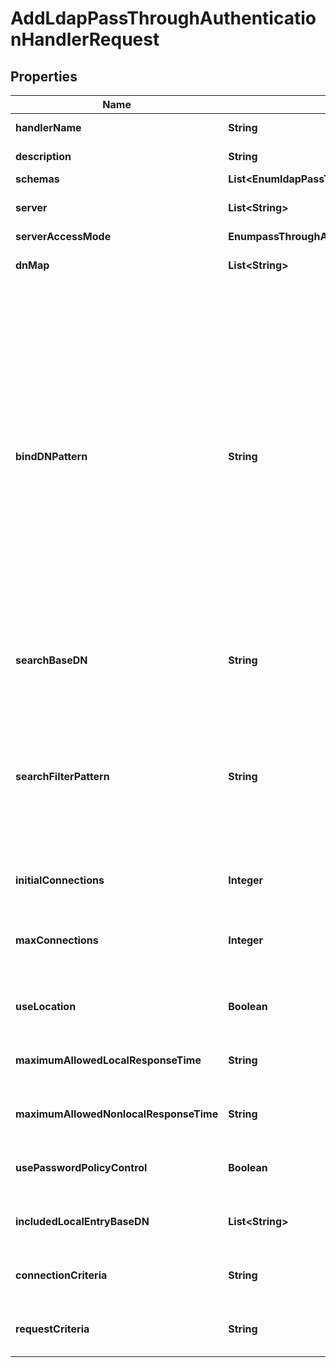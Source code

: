 

# AddLdapPassThroughAuthenticationHandlerRequest


## Properties

| Name | Type | Description | Notes |
|------------ | ------------- | ------------- | -------------|
|**handlerName** | **String** | Name of the new Pass Through Authentication Handler |  |
|**description** | **String** | A description for this Pass Through Authentication Handler |  [optional] |
|**schemas** | **List&lt;EnumldapPassThroughAuthenticationHandlerSchemaUrn&gt;** |  |  |
|**server** | **List&lt;String&gt;** | Specifies the LDAP external server(s) to which authentication attempts should be forwarded. |  |
|**serverAccessMode** | **EnumpassThroughAuthenticationHandlerServerAccessModeProp** |  |  [optional] |
|**dnMap** | **List&lt;String&gt;** | Specifies one or more DN mappings that may be used to transform bind DNs before attempting to bind to the external servers. |  [optional] |
|**bindDNPattern** | **String** | A pattern to use to construct the bind DN for the simple bind request to send to the remote server. This may consist of a combination of static text and attribute values and other directives enclosed in curly braces.  For example, the value \&quot;cn&#x3D;{cn},ou&#x3D;People,dc&#x3D;example,dc&#x3D;com\&quot; indicates that the remote bind DN should be constructed from the text \&quot;cn&#x3D;\&quot; followed by the value of the local entry&#39;s cn attribute followed by the text \&quot;ou&#x3D;People,dc&#x3D;example,dc&#x3D;com\&quot;. If an attribute contains the value to use as the bind DN for pass-through authentication, then the pattern may simply be the name of that attribute in curly braces (e.g., if the seeAlso attribute contains the bind DN for the target user, then a bind DN pattern of \&quot;{seeAlso}\&quot; would be appropriate).  Note that a bind DN pattern can be used to construct a bind DN that is not actually a valid LDAP distinguished name. For example, if authentication is being passed through to a Microsoft Active Directory server, then a bind DN pattern could be used to construct a user principal name (UPN) as an alternative to a distinguished name. |  [optional] |
|**searchBaseDN** | **String** | The base DN to use when searching for the user entry using a filter constructed from the pattern defined in the search-filter-pattern property. If no base DN is specified, the null DN will be used as the search base DN. |  [optional] |
|**searchFilterPattern** | **String** | A pattern to use to construct a filter to use when searching an external server for the entry of the user as whom to bind. For example, \&quot;(mail&#x3D;{uid:ldapFilterEscape}@example.com)\&quot; would construct a search filter to search for a user whose entry in the local server contains a uid attribute whose value appears before \&quot;@example.com\&quot; in the mail attribute in the external server. Note that the \&quot;ldapFilterEscape\&quot; modifier should almost always be used with attributes specified in the pattern. |  [optional] |
|**initialConnections** | **Integer** | Specifies the initial number of connections to establish to each external server against which authentication may be attempted. |  [optional] |
|**maxConnections** | **Integer** | Specifies the maximum number of connections to maintain to each external server against which authentication may be attempted. This value must be greater than or equal to the value for the initial-connections property. |  [optional] |
|**useLocation** | **Boolean** | Indicates whether to take server locations into account when prioritizing the servers to use for pass-through authentication attempts. |  [optional] |
|**maximumAllowedLocalResponseTime** | **String** | The maximum length of time to wait for a response from an external server in the same location as this Directory Server before considering it unavailable. |  [optional] |
|**maximumAllowedNonlocalResponseTime** | **String** | The maximum length of time to wait for a response from an external server in a different location from this Directory Server before considering it unavailable. |  [optional] |
|**usePasswordPolicyControl** | **Boolean** | Indicates whether to include the password policy request control (as defined in draft-behera-ldap-password-policy-10) in bind requests sent to the external server. |  [optional] |
|**includedLocalEntryBaseDN** | **List&lt;String&gt;** | The base DNs for the local users whose authentication attempts may be passed through to the external authentication service. |  [optional] |
|**connectionCriteria** | **String** | A reference to connection criteria that will be used to indicate which bind requests should be passed through to the external authentication service. |  [optional] |
|**requestCriteria** | **String** | A reference to request criteria that will be used to indicate which bind requests should be passed through to the external authentication service. |  [optional] |



